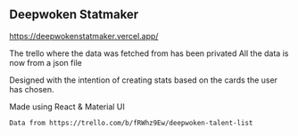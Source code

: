 ## Deepwoken Statmaker
https://deepwokenstatmaker.vercel.app/

The trello where the data was fetched from has been privated
All the data is now from a json file

Designed with the intention of creating stats based on the cards the user has chosen.

Made using React & Material UI

```
Data from https://trello.com/b/fRWhz9Ew/deepwoken-talent-list